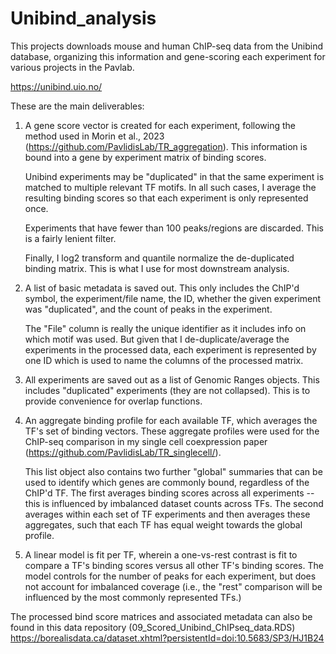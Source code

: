 # Unibind_analysis

This projects downloads mouse and human ChIP-seq data from the Unibind database,
organizing this information and gene-scoring each experiment for various
projects in the Pavlab.

<https://unibind.uio.no/>

These are the main deliverables:

1.  A gene score vector is created for each experiment, following the method
    used in Morin et al., 2023 (<https://github.com/PavlidisLab/TR_aggregation>).
    This information is bound into a gene by experiment matrix of binding scores.

    Unibind experiments may be "duplicated" in that the same experiment is matched
    to multiple relevant TF motifs. In all such cases, I average the resulting
    binding scores so that each experiment is only represented once.

    Experiments that have fewer than 100 peaks/regions are discarded. This is a
    fairly lenient filter.

    Finally, I log2 transform and quantile normalize the de-duplicated binding
    matrix. This is what I use for most downstream analysis.

2.  A list of basic metadata is saved out. This only includes the ChIP'd symbol,
    the experiment/file name, the ID, whether the given experiment was
    "duplicated", and the count of peaks in the experiment.

    The "File" column is really the unique identifier as it includes info on which
    motif was used. But given that I de-duplicate/average the experiments in the
    processed data, each experiment is represented by one ID which is used to name
    the columns of the processed matrix.

3.  All experiments are saved out as a list of Genomic Ranges objects. This
    includes "duplicated" experiments (they are not collapsed). This is to
    provide convenience for overlap functions.

4.  An aggregate binding profile for each available TF, which averages the TF's
    set of binding vectors. These aggregate profiles were used for the ChIP-seq
    comparison in my single cell coexpression paper 
    (<https://github.com/PavlidisLab/TR_singlecell/>).

    This list object also contains two further "global" summaries that can be used
    to identify which genes are commonly bound, regardless of the ChIP'd TF. The
    first averages binding scores across all experiments -- this is influenced by
    imbalanced dataset counts across TFs. The second averages within each set of TF
    experiments and then averages these aggregates, such that each TF has equal
    weight towards the global profile.

5.  A linear model is fit per TF, wherein a one-vs-rest contrast is fit to
    compare a TF's binding scores versus all other TF's binding scores. The
    model controls for the number of peaks for each experiment, but does not
    account for imbalanced coverage (i.e., the "rest" comparison will be
    influenced by the most commonly represented TFs.)

The processed bind score matrices and associated metadata can also be found in
this data repository (09_Scored_Unibind_ChIPseq_data.RDS) <https://borealisdata.ca/dataset.xhtml?persistentId=doi:10.5683/SP3/HJ1B24>
